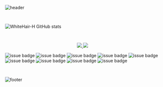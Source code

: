 ![header](https://capsule-render.vercel.app/api?type=waving&color=2E97D7&fontColor=FFFFFF&height=300&section=header&text=Jinwoo%20Ha&fontSize=90)

<br/>


![WhiteHair-H GitHub stats](https://github-readme-stats.vercel.app/api?username=HaJinwoo&theme=kacho_ga&show_icons=true)

<br/>

<p align='center'>
  <a href="https://github.com/kyechan99/capsule-render/labels/Idea">
    <img src="https://img.shields.io/badge/C-00599C?style=for-the-badge&logo=c&logoColor=white/>
  </a>
  <a href="#demo">
    <img src="https://img.shields.io/badge/HTML5-E34F26?style=for-the-badge&logo=html5&logoColor=white"/>
  </a>
</p>



 
![issue badge](https://img.shields.io/badge/C-00599C?style=for-the-badge&logo=c&logoColor=white)
![issue badge](https://img.shields.io/badge/HTML5-E34F26?style=for-the-badge&logo=html5&logoColor=white)
![issue badge](https://img.shields.io/badge/JavaScript-F7DF1E?style=for-the-badge&logo=javascript&logoColor=black)
![issue badge](https://img.shields.io/badge/C%23-239120?style=for-the-badge&logo=c-sharp&logoColor=white)
![issue badge](https://img.shields.io/badge/Python-3776AB?style=for-the-badge&logo=python&logoColor=white)
![issue badge](https://img.shields.io/badge/.NET-5C2D91?style=for-the-badge&logo=.net&logoColor=white)
![issue badge](https://img.shields.io/badge/CSS3-1572B6?style=for-the-badge&logo=css3&logoColor=white)
![issue badge](https://img.shields.io/badge/C%2B%2B-00599C?style=for-the-badge&logo=c%2B%2B&logoColor=white)
![issue badge](https://img.shields.io/badge/Markdown-000000?style=for-the-badge&logo=markdown&logoColor=white)



<br/>

![footer](https://capsule-render.vercel.app/api?section=footer&color=7AB53F)
